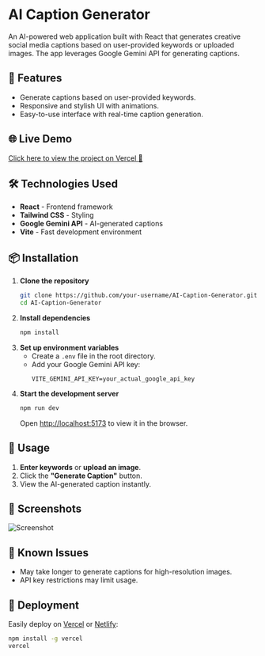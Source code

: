 # AI Caption Generator

An AI-powered web application built with React that generates creative social media captions based on user-provided keywords or uploaded images. The app leverages Google Gemini API for generating captions.

## 🌟 Features
- Generate captions based on user-provided keywords.
- Responsive and stylish UI with animations.
- Easy-to-use interface with real-time caption generation.

## 🌐 Live Demo
[Click here to view the project on Vercel 🚀](https://ai-caption-generator-roan.vercel.app/)


## 🛠️ Technologies Used
- **React** - Frontend framework
- **Tailwind CSS** - Styling
- **Google Gemini API** - AI-generated captions
- **Vite** - Fast development environment

## 📦 Installation
1. **Clone the repository**
    ```bash
    git clone https://github.com/your-username/AI-Caption-Generator.git
    cd AI-Caption-Generator
    ```
2. **Install dependencies**
    ```bash
    npm install
    ```
3. **Set up environment variables**
    - Create a `.env` file in the root directory.
    - Add your Google Gemini API key:
      ```
      VITE_GEMINI_API_KEY=your_actual_google_api_key
      ```
4. **Start the development server**
    ```bash
    npm run dev
    ```
    Open [http://localhost:5173](http://localhost:5173) to view it in the browser.

## 📝 Usage
1. **Enter keywords** or **upload an image**.
2. Click the **"Generate Caption"** button.
3. View the AI-generated caption instantly.

## 📸 Screenshots
![Screenshot](https://user-images.githubusercontent.com/screenshot.png) <!-- Add screenshots -->

## 🐛 Known Issues
- May take longer to generate captions for high-resolution images.
- API key restrictions may limit usage.

## 🚀 Deployment
Easily deploy on [Vercel](https://vercel.com/) or [Netlify](https://www.netlify.com/):
```bash
npm install -g vercel
vercel

